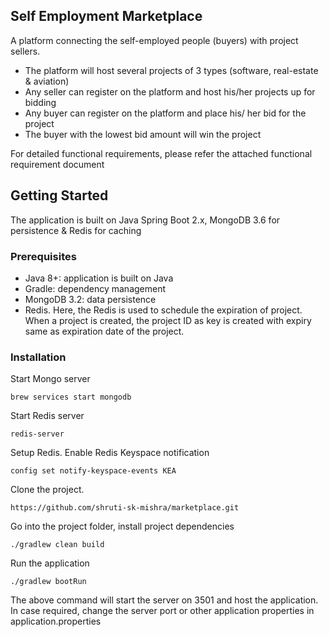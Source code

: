 ## Self Employment Marketplace  
  
A platform connecting the self-employed people (buyers) with project sellers.  
 - The platform will host several projects of 3 types (software, real-estate & aviation)  
 - Any seller can register on the platform and host his/her projects up for bidding  
 - Any buyer can register on the platform and place his/ her bid for the project  
 - The buyer with the lowest bid amount will win the project  
  
For detailed functional requirements, please refer the attached functional requirement document  
  
## Getting Started  
  
The application is built on Java Spring Boot 2.x, MongoDB 3.6  for persistence & Redis for caching  
  
### Prerequisites  
  
 - Java 8+: application is built on Java  
 - Gradle: dependency management  
 - MongoDB 3.2: data persistence  
 - Redis. Here, the Redis is used to schedule the expiration of project. When a project is created, the project ID as key is created with expiry same as expiration date of the project.

### Installation  

Start Mongo server  
```  
brew services start mongodb  
```
Start Redis server
```  
redis-server  
```
Setup Redis. Enable Redis Keyspace notification
```  
config set notify-keyspace-events KEA  
```    
Clone the project.  
```  
https://github.com/shruti-sk-mishra/marketplace.git  
```
Go into the project folder, install project dependencies  
```  
./gradlew clean build  
```  
 Run the application
```  
./gradlew bootRun  
```    
The above command will start the server on 3501 and host the application. In case required, change the server port or other application properties in application.properties